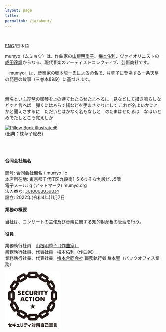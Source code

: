 ```yaml
---
layout: page
title:
permalink: /ja/about/
---
```


&nbsp;


[ENG](https://mumyo.org/about/)/日本語

mumyo（ムミョウ）は、作曲家の[山根明季子](/ja/artists#山根明季子)、[梅本佑利](/ja/artists#梅本佑利)、ヴァイオリニストの[成田達輝](/ja/artists#成田達輝)からなる、現代音楽のアーティストコレクティブ、芸術商社です。

「mumyo」は、音楽家の[坂本龍一](http://www.sitesakamoto.com/biography)氏による命名で、枕草子に登場する一条天皇の琵琶の故事（三巻本89段）に基づきます。

&nbsp;

無名といふ琵琶の御琴を上の持てわたらせたまへるに　見などして掻き鳴らしなどすと言へば　弾くにはあらで緒などを手まさぐりにして これが名よいかにとかと聞えさするに　ただいとはかなく名もなしと　のたまはせたるは　なほいとめでたしとこそ覚えしか

<a title="See page for author, Public domain, via Wikimedia Commons" href="https://commons.wikimedia.org/wiki/File:Pillow_Book_illustrated6.JPG"><img width="512" alt="Pillow Book illustrated6" src="https://upload.wikimedia.org/wikipedia/commons/thumb/2/28/Pillow_Book_illustrated6.JPG/512px-Pillow_Book_illustrated6.JPG"></a><BR /> (出典：枕草子絵巻)
<BR /><BR />

&nbsp;

#### 合同会社無名
商号: 合同会社無名 / mumyo llc  
本店所在地: 東京都千代田区九段南1-5-6りそな九段ビル5階  
電子メール: q (アットマーク) mumyo.org  
法人番号: [3010003039024](https://www.houjin-bangou.nta.go.jp/henkorireki-johoto.html?selHouzinNo=3010003039024)  
設立: 2022年(令和4年)11月7日  

#### 業務の概要
当社は、コンサートの主催及び音楽に関する知的財産権の管理を行う。

#### 役員
業務執行社員　[山根明季子（作曲家）](https://akikoyamane.com)  
業務執行社員、代表社員　[梅本佑利（作曲家）](https://www.yuriumemoto.com)  
業務執行社員、代表社員　[梅本合同会社](https://home.umemoto.org) 職務執行者  梅本聖（バックオフィス業務）  

![IPA SECURITY ACTION セキュリティ対策自己宣言](/pics/security_action_hitotsuboshi-small_bw.png "IPA SECURITY ACTION")
